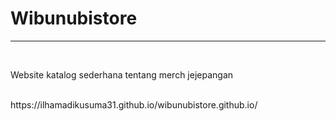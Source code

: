 <h1>Wibunubistore</h1>
<hr>
<br>
<p>Website katalog sederhana tentang merch jejepangan</p>
<br>
https://ilhamadikusuma31.github.io/wibunubistore.github.io/
